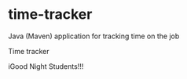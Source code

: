 # time-tracker
Java (Maven) application for tracking time on the job

Time tracker

iGood Night Students!!!
